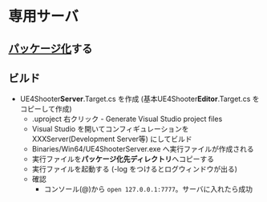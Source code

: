 ﻿# 専用サーバ

## [パッケージ化](https://github.com/horinoh/UE4Shooter/tree/master/Document/Packaging)する

## ビルド
* UE4Shooter**Server**.Target.cs を作成 (基本UE4Shooter**Editor**.Target.cs をコピーして作成)
  * .uproject 右クリック - Generate Visual Studio project files
  * Visual Studio を開いてコンフィギュレーションを XXXServer(Development Server等) にしてビルド
  * Binaries/Win64/UE4ShooterServer.exe へ実行ファイルが作成される
  * 実行ファイルを**パッケージ化先ディレクトリ**へコピーする
  * 実行ファイルを起動する (-log をつけるとログウィンドウが出る)
  * 確認
    * コンソール(@)から `open 127.0.0.1:7777`。サーバに入れたら成功